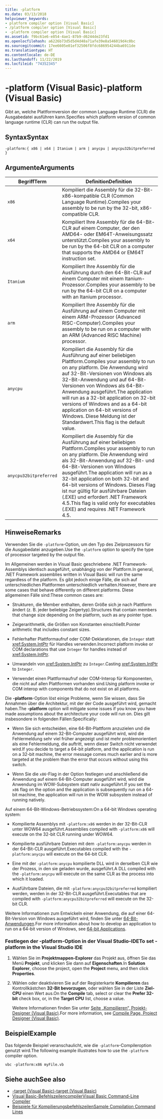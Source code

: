 ```yaml
---
title: -platform
ms.date: 03/13/2018
helpviewer_keywords:
- platform compiler option [Visual Basic]
- /platform compiler option [Visual Basic]
- -platform compiler option [Visual Basic]
ms.assetid: f9bc61e6-e854-4ae1-87b9-d6244de23fd1
ms.openlocfilehash: a6226b73d5d5d4d48a71afe39e8a546019d4c0bc
ms.sourcegitcommit: 17ee6605e01ef32506f8fdc686954244ba6911de
ms.translationtype: HT
ms.contentlocale: de-DE
ms.lasthandoff: 11/22/2019
ms.locfileid: "74352345"
---
```

# <a name="-platform-visual-basic"></a><span data-ttu-id="3c778-102">-platform (Visual Basic)</span><span class="sxs-lookup"><span data-stu-id="3c778-102">-platform (Visual Basic)</span></span>
<span data-ttu-id="3c778-103">Gibt an, welche Plattformversion der common Language Runtime (CLR) die Ausgabedatei ausführen kann.</span><span class="sxs-lookup"><span data-stu-id="3c778-103">Specifies which platform version of common language runtime (CLR) can run the output file.</span></span>  
  
## <a name="syntax"></a><span data-ttu-id="3c778-104">Syntax</span><span class="sxs-lookup"><span data-stu-id="3c778-104">Syntax</span></span>  
  
```console  
-platform:{ x86 | x64 | Itanium | arm | anycpu | anycpu32bitpreferred }  
```  
  
## <a name="arguments"></a><span data-ttu-id="3c778-105">Argumente</span><span class="sxs-lookup"><span data-stu-id="3c778-105">Arguments</span></span>  
  
|<span data-ttu-id="3c778-106">Begriff</span><span class="sxs-lookup"><span data-stu-id="3c778-106">Term</span></span>|<span data-ttu-id="3c778-107">Definition</span><span class="sxs-lookup"><span data-stu-id="3c778-107">Definition</span></span>|  
|---|---|  
|`x86`|<span data-ttu-id="3c778-108">Kompiliert die Assembly für die 32-Bit-x86-kompatible CLR (Common Language Runtime).</span><span class="sxs-lookup"><span data-stu-id="3c778-108">Compiles your assembly to be run by the 32-bit, x86-compatible CLR.</span></span>|  
|`x64`|<span data-ttu-id="3c778-109">Kompiliert Ihre Assembly für die 64-Bit-CLR auf einem Computer, der den AMD64- oder EM64T-Anweisungssatz unterstützt.</span><span class="sxs-lookup"><span data-stu-id="3c778-109">Compiles your assembly to be run by the 64-bit CLR on a computer that supports the AMD64 or EM64T instruction set.</span></span>|  
|`Itanium`|<span data-ttu-id="3c778-110">Kompiliert Ihre Assembly für die Ausführung durch den 64-Bit-CLR auf einem Computer mit einem Itanium-Prozessor.</span><span class="sxs-lookup"><span data-stu-id="3c778-110">Compiles your assembly to be run by the 64-bit CLR on a computer with an Itanium processor.</span></span>|  
|`arm`|<span data-ttu-id="3c778-111">Kompiliert Ihre Assembly für die Ausführung auf einem Computer mit einem ARM-Prozessor (Advanced RISC-Computer).</span><span class="sxs-lookup"><span data-stu-id="3c778-111">Compiles your assembly to be run on a computer with an ARM (Advanced RISC Machine) processor.</span></span>|  
|`anycpu`|<span data-ttu-id="3c778-112">Kompiliert die Assembly für die Ausführung auf einer beliebigen Plattform.</span><span class="sxs-lookup"><span data-stu-id="3c778-112">Compiles your assembly to run on any platform.</span></span> <span data-ttu-id="3c778-113">Die Anwendung wird auf 32-Bit-Versionen von Windows als 32-Bit-Anwendung und auf 64-Bit-Versionen von Windows als 64-Bit-Anwendung ausgeführt.</span><span class="sxs-lookup"><span data-stu-id="3c778-113">The application will run as a 32-bit application on 32-bit versions of Windows and as a 64-bit application on 64-bit versions of Windows.</span></span> <span data-ttu-id="3c778-114">Diese Meldung ist der Standardwert.</span><span class="sxs-lookup"><span data-stu-id="3c778-114">This flag is the default value.</span></span>|  
|`anycpu32bitpreferred`|<span data-ttu-id="3c778-115">Kompiliert die Assembly für die Ausführung auf einer beliebigen Plattform.</span><span class="sxs-lookup"><span data-stu-id="3c778-115">Compiles your assembly to run on any platform.</span></span> <span data-ttu-id="3c778-116">Die Anwendung wird als 32-Bit-Anwendung auf 32-Bit- und 64-Bit-Versionen von Windows ausgeführt.</span><span class="sxs-lookup"><span data-stu-id="3c778-116">The application will run as a 32-bit application on both 32-bit and 64-bit versions of Windows.</span></span> <span data-ttu-id="3c778-117">Dieses Flag ist nur gültig für ausführbare Dateien (.EXE) und erfordert .NET Framework 4.5.</span><span class="sxs-lookup"><span data-stu-id="3c778-117">This flag is valid only for executables (.EXE) and requires .NET Framework 4.5.</span></span>|  
  
## <a name="remarks"></a><span data-ttu-id="3c778-118">Hinweise</span><span class="sxs-lookup"><span data-stu-id="3c778-118">Remarks</span></span>  
 <span data-ttu-id="3c778-119">Verwenden Sie die `-platform`-Option, um den Typ des Zielprozessors für die Ausgabedatei anzugeben.</span><span class="sxs-lookup"><span data-stu-id="3c778-119">Use the `-platform` option to specify the type of processor targeted by the output file.</span></span>  
  
 <span data-ttu-id="3c778-120">Im Allgemeinen werden in Visual Basic geschriebene .NET Framework-Assemblys identisch ausgeführt, unabhängig von der Plattform.</span><span class="sxs-lookup"><span data-stu-id="3c778-120">In general, .NET Framework assemblies written in Visual Basic will run the same regardless of the platform.</span></span> <span data-ttu-id="3c778-121">Es gibt jedoch einige Fälle, die sich auf unterschiedlichen Plattformen unterschiedlich verhalten.</span><span class="sxs-lookup"><span data-stu-id="3c778-121">However, there are some cases that behave differently on different platforms.</span></span> <span data-ttu-id="3c778-122">Diese allgemeinen Fälle sind:</span><span class="sxs-lookup"><span data-stu-id="3c778-122">These common cases are:</span></span>  
  
- <span data-ttu-id="3c778-123">Strukturen, die Member enthalten, deren Größe sich je nach Plattform ändert (z. B. jeder beliebige Zeigertyp).</span><span class="sxs-lookup"><span data-stu-id="3c778-123">Structures that contain members that change size depending on the platform, such as any pointer type.</span></span>  
  
- <span data-ttu-id="3c778-124">Zeigerarithmetik, die Größen von Konstanten einschließt.</span><span class="sxs-lookup"><span data-stu-id="3c778-124">Pointer arithmetic that includes constant sizes.</span></span>  
  
- <span data-ttu-id="3c778-125">Fehlerhafter Plattformaufruf oder COM-Deklarationen, die `Integer` statt <xref:System.IntPtr> für Handles verwenden.</span><span class="sxs-lookup"><span data-stu-id="3c778-125">Incorrect platform invoke or COM declarations that use `Integer` for handles instead of <xref:System.IntPtr>.</span></span>  
  
- <span data-ttu-id="3c778-126">Umwandeln von <xref:System.IntPtr> zu `Integer`.</span><span class="sxs-lookup"><span data-stu-id="3c778-126">Casting <xref:System.IntPtr> to `Integer`.</span></span>  
  
- <span data-ttu-id="3c778-127">Verwendet einen Plattformaufruf oder COM-Interop für Komponenten, die nicht auf allen Plattformen vorhanden sind.</span><span class="sxs-lookup"><span data-stu-id="3c778-127">Using platform invoke or COM interop with components that do not exist on all platforms.</span></span>  
  
 <span data-ttu-id="3c778-128">Die **-platform**-Option löst einige Probleme, wenn Sie wissen, dass Sie Annahmen über die Architektur, mit der der Code ausgeführt wird, gemacht haben.</span><span class="sxs-lookup"><span data-stu-id="3c778-128">The **-platform** option will mitigate some issues if you know you have made assumptions about the architecture your code will run on.</span></span> <span data-ttu-id="3c778-129">Dies gilt insbesondere in folgenden Fällen:</span><span class="sxs-lookup"><span data-stu-id="3c778-129">Specifically:</span></span>  
  
- <span data-ttu-id="3c778-130">Wenn Sie sich entscheiden, eine 64-Bit-Plattform anzuzielen und die Anwendung auf einem 32-Bit-Computer ausgeführt wird, wird die Fehlermeldung sehr viel früher angezeigt und ist mehr problemorientiert als eine Fehlermeldung, die auftritt, wenn dieser Switch nicht verwendet wird.</span><span class="sxs-lookup"><span data-stu-id="3c778-130">If you decide to target a 64-bit platform, and the application is run on a 32-bit machine, the error message comes much earlier and is more targeted at the problem than the error that occurs without using this switch.</span></span>  
  
- <span data-ttu-id="3c778-131">Wenn Sie die `x86`-Flag in der Option festlegen und anschließend die Anwendung auf einem 64-Bit-Computer ausgeführt wird, wird die Anwendung im WOW-Subsystem statt nativ ausgeführt.</span><span class="sxs-lookup"><span data-stu-id="3c778-131">If you set the `x86` flag on the option and the application is subsequently run on a 64-bit machine, the application will run in the WOW subsystem instead of running natively.</span></span>  
  
 <span data-ttu-id="3c778-132">Auf einem 64-Bit-Windows-Betriebssystem:</span><span class="sxs-lookup"><span data-stu-id="3c778-132">On a 64-bit Windows operating system:</span></span>  
  
- <span data-ttu-id="3c778-133">Kompilierte Assemblys mit `-platform:x86` werden in der 32-Bit-CLR unter WOW64 ausgeführt.</span><span class="sxs-lookup"><span data-stu-id="3c778-133">Assemblies compiled with `-platform:x86` will execute on the 32-bit CLR running under WOW64.</span></span>  
  
- <span data-ttu-id="3c778-134">Kompilierte ausführbare Dateien mit dem `-platform:anycpu` werden in der 64-Bit-CLR ausgeführt.</span><span class="sxs-lookup"><span data-stu-id="3c778-134">Executables compiled with the `-platform:anycpu` will execute on the 64-bit CLR.</span></span>  
  
- <span data-ttu-id="3c778-135">Eine mit der `-platform:anycpu` kompilierte DLL wird in derselben CLR wie der Prozess, in den sie geladen wurde, ausgeführt.</span><span class="sxs-lookup"><span data-stu-id="3c778-135">A DLL compiled with the `-platform:anycpu` will execute on the same CLR as the process into which it loaded.</span></span>  
  
- <span data-ttu-id="3c778-136">Ausführbare Dateien, die mit `-platform:anycpu32bitpreferred` kompiliert werden, werden in der 32-Bit-CLR ausgeführt.</span><span class="sxs-lookup"><span data-stu-id="3c778-136">Executables that are compiled with `-platform:anycpu32bitpreferred` will execute on the 32-bit CLR.</span></span>  
  
 <span data-ttu-id="3c778-137">Weitere Informationen zum Entwickeln einer Anwendung, die auf einer 64-Bit-Version von Windows ausgeführt wird, finden Sie unter [64-Bit-Anwendungen](../../../framework/64-bit-apps.md).</span><span class="sxs-lookup"><span data-stu-id="3c778-137">For more information about how to develop an application to run on a 64-bit version of Windows, see [64-bit Applications](../../../framework/64-bit-apps.md).</span></span>  
  
### <a name="to-set--platform-in-the-visual-studio-ide"></a><span data-ttu-id="3c778-138">Festlegen der -platform-Option in der Visual Studio-IDE</span><span class="sxs-lookup"><span data-stu-id="3c778-138">To set -platform in the Visual Studio IDE</span></span>  
  
1. <span data-ttu-id="3c778-139">Wählen Sie im **Projektmappen-Explorer** das Projekt aus, öffnen Sie das Menü **Projekt**, und klicken Sie dann auf **Eigenschaften**.</span><span class="sxs-lookup"><span data-stu-id="3c778-139">In **Solution Explorer**, choose the project, open the **Project** menu, and then click **Properties**.</span></span>  
  
2. <span data-ttu-id="3c778-140">Wählen oder deaktivieren Sie auf der Registerkarte **Kompilieren** das Kontrollkästchen **32-Bit bevorzugen**, oder wählen Sie in der Liste **Ziel-CPU** einen Wert aus.</span><span class="sxs-lookup"><span data-stu-id="3c778-140">On the **Compile** tab, select or clear the **Prefer 32-bit** check box, or, in the **Target CPU** list, choose a value.</span></span>  
  
     <span data-ttu-id="3c778-141">Weitere Informationen finden Sie unter [Seite „Kompilieren“, Projekt-Designer (Visual Basic)](/visualstudio/ide/reference/compile-page-project-designer-visual-basic).</span><span class="sxs-lookup"><span data-stu-id="3c778-141">For more information, see [Compile Page, Project Designer (Visual Basic)](/visualstudio/ide/reference/compile-page-project-designer-visual-basic).</span></span>  
  
## <a name="example"></a><span data-ttu-id="3c778-142">Beispiel</span><span class="sxs-lookup"><span data-stu-id="3c778-142">Example</span></span>  
 <span data-ttu-id="3c778-143">Das folgende Beispiel veranschaulicht, wie die `-platform`-Compileroption genutzt wird.</span><span class="sxs-lookup"><span data-stu-id="3c778-143">The following example illustrates how to use the `-platform` compiler option.</span></span>  
  
```console
vbc -platform:x86 myFile.vb  
```  
  
## <a name="see-also"></a><span data-ttu-id="3c778-144">Siehe auch</span><span class="sxs-lookup"><span data-stu-id="3c778-144">See also</span></span>

- [<span data-ttu-id="3c778-145">-target (Visual Basic)</span><span class="sxs-lookup"><span data-stu-id="3c778-145">-target (Visual Basic)</span></span>](target.md)
- [<span data-ttu-id="3c778-146">Visual Basic-Befehlszeilencompiler</span><span class="sxs-lookup"><span data-stu-id="3c778-146">Visual Basic Command-Line Compiler</span></span>](index.md)
- [<span data-ttu-id="3c778-147">Beispiele für Kompilierungsbefehlszeilen</span><span class="sxs-lookup"><span data-stu-id="3c778-147">Sample Compilation Command Lines</span></span>](sample-compilation-command-lines.md)
